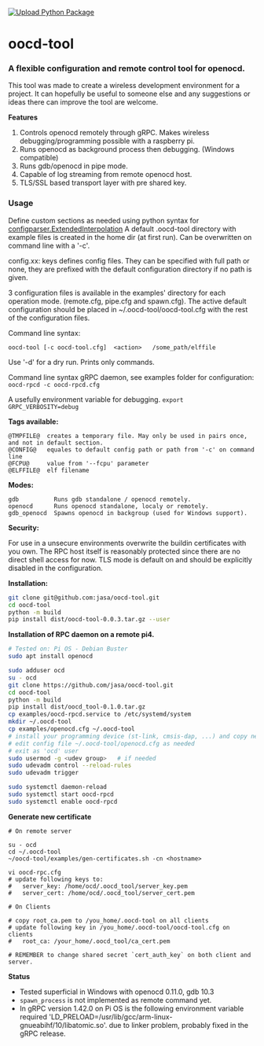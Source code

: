 [![Upload Python Package](https://github.com/jasa/oocd-tool/actions/workflows/python-publish.yml/badge.svg)](https://github.com/jasa/oocd-tool/actions/workflows/python-publish.yml)
# oocd-tool
### A flexible configuration and remote control tool for openocd.

This tool was made to create a wireless development environment for a project. It can hopefully be useful to someone else and any suggestions or ideas there can improve the tool are welcome.

**Features**
1. Controls openocd remotely through gRPC. Makes wireless debugging/programming possible with a raspberry pi.
2. Runs openocd as background process then debugging. (Windows compatible)
3. Runs gdb/openocd in pipe mode.
4. Capable of log streaming from remote openocd host.
5. TLS/SSL based transport layer with pre shared key.

### Usage
Define custom sections as needed using python syntax for [configparser.ExtendedInterpolation](https://docs.python.org/3/library/configparser.html)
A default .oocd-tool directory with example files is created in the home dir (at first run). Can be overwritten on command line with a '-c'.

config.xx: keys defines config files. They can be specified with full path or none, they are prefixed with the default configuration directory if no path is given.

3 configuration files is available in the examples' directory for each operation mode. (remote.cfg, pipe.cfg and spawn.cfg).
The active default configuration should be placed in ~/.oocd-tool/oocd-tool.cfg with the rest of the configuration files.

Command line syntax:

`oocd-tool [-c oocd-tool.cfg]  <action>   /some_path/elffile`

Use '-d' for a dry run. Prints only commands.

Command line syntax gRPC daemon, see examples folder for configuration:
`oocd-rpcd -c oocd-rpcd.cfg`

A usefully environment variable for debugging.
`export GRPC_VERBOSITY=debug`

**Tags available:**
```
@TMPFILE@  creates a temporary file. May only be used in pairs once, and not in default section.
@CONFIG@   equales to default config path or path from '-c' on command line
@FCPU@     value from '--fcpu' parameter
@ELFFILE@  elf filename
```

**Modes:**
```
gdb          Runs gdb standalone / openocd remotely.
openocd      Runs openocd standalone, localy or remotely.
gdb_openocd  Spawns openocd in backgroup (used for Windows support).
```

**Security:**

For use in a unsecure environments overwrite the buildin certificates with you own. The RPC host itself is reasonably protected since there are no direct shell access for now. TLS mode is default on and should be explicitly disabled in the configuration.

**Installation:**

```sh
git clone git@github.com:jasa/oocd-tool.git
cd oocd-tool
python -m build
pip install dist/oocd-tool-0.0.3.tar.gz --user
```

**Installation of RPC daemon on a remote pi4.**
```bash
# Tested on: Pi OS - Debian Buster
sudo apt install openocd

sudo adduser ocd
su - ocd
git clone https://github.com/jasa/oocd-tool.git
cd oocd-tool
python -m build
pip install dist/oocd_tool-0.1.0.tar.gz
cp examples/oocd-rpcd.service to /etc/systemd/system
mkdir ~/.oocd-tool
cp examples/openocd.cfg ~/.oocd-tool
# install your programming device (st-link, cmsis-dap, ...) and copy needed file to `/etc/udev.rules.d`
# edit config file ~/.oocd-tool/openocd.cfg as needed
# exit as 'ocd' user
sudo usermod -g <udev group>   # if needed
sudo udevadm control --reload-rules
sudo udevadm trigger

sudo systemctl daemon-reload
sudo systemctl start oocd-rpcd
sudo systemctl enable oocd-rpcd
```

**Generate new certificate**
```
# On remote server

su - ocd
cd ~/.oocd-tool
~/oocd-tool/examples/gen-certificates.sh -cn <hostname>

vi oocd-rpc.cfg
# update following keys to:
#   server_key: /home/ocd/.oocd_tool/server_key.pem
#   server_cert: /home/ocd/.oocd_tool/server_cert.pem

# On Clients

# copy root_ca.pem to /you_home/.oocd-tool on all clients
# update following key in /you_home/.oocd-tool/oocd-tool.cfg on clients
#   root_ca: /your_home/.oocd_tool/ca_cert.pem

# REMEMBER to change shared secret `cert_auth_key` on both client and server.

```
**Status**
* Tested superficial in Windows with openocd 0.11.0, gdb 10.3
* `spawn_process` is not implemented as remote command yet.
* In gRPC version 1.42.0 on Pi OS is the following environment variable required 'LD_PRELOAD=/usr/lib/gcc/arm-linux-gnueabihf/10/libatomic.so'. due to linker problem, probably fixed in the gRPC release.
